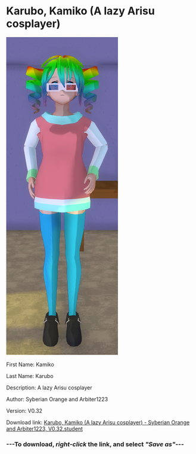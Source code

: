 # Karubo, Kamiko (A lazy Arisu cosplayer)

<img src = "https://raw.githubusercontent.com/Arbiter1223/Daigaku-Gurashi-Custom-Students/master/Students/Files/Karubo%2C%20Kamiko%20(A%20lazy%20Arisu%20cosplayer).png">

First Name: Kamiko

Last Name: Karubo

Description: A lazy Arisu cosplayer

Author: Syberian Orange and Arbiter1223

Version: V0.32

Download link: <a href="https://raw.githubusercontent.com/Arbiter1223/Daigaku-Gurashi-Custom-Students/master/Students/Files/Karubo%2C%20Kamiko%20(A%20lazy%20Arisu%20cosplayer)%20-%20Syberian%20Orange%20and%20Arbiter1223%2C%20V0.32.student">Karubo, Kamiko (A lazy Arisu cosplayer) - Syberian Orange and Arbiter1223, V0.32.student</a>

### ---**To download, _right-click_ the link, and select _"Save as"_**---
